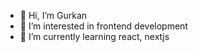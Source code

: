 - 👋 Hi, I’m Gurkan
- 👀 I’m interested in frontend development
- 🌱 I’m currently learning react, nextjs


